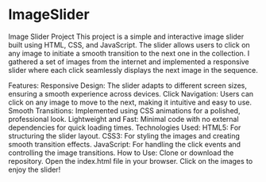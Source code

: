 # ImageSlider
Image Slider Project
This project is a simple and interactive image slider built using HTML, CSS, and JavaScript. The slider allows users to click on any image to initiate a smooth transition to the next one in the collection. I gathered a set of images from the internet and implemented a responsive slider where each click seamlessly displays the next image in the sequence.

Features:
Responsive Design: The slider adapts to different screen sizes, ensuring a smooth experience across devices.
Click Navigation: Users can click on any image to move to the next, making it intuitive and easy to use.
Smooth Transitions: Implemented using CSS animations for a polished, professional look.
Lightweight and Fast: Minimal code with no external dependencies for quick loading times.
Technologies Used:
HTML5: For structuring the slider layout.
CSS3: For styling the images and creating smooth transition effects.
JavaScript: For handling the click events and controlling the image transitions.
How to Use:
Clone or download the repository.
Open the index.html file in your browser.
Click on the images to enjoy the slider!
